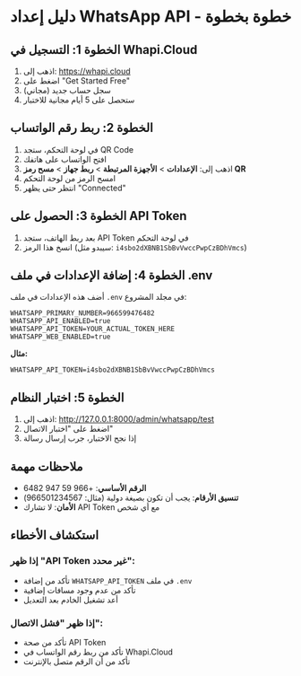 # دليل إعداد WhatsApp API - خطوة بخطوة

## الخطوة 1: التسجيل في Whapi.Cloud

1. اذهب إلى: https://whapi.cloud
2. اضغط على "Get Started Free"
3. سجل حساب جديد (مجاني)
4. ستحصل على 5 أيام مجانية للاختبار

## الخطوة 2: ربط رقم الواتساب

1. في لوحة التحكم، ستجد QR Code
2. افتح الواتساب على هاتفك
3. اذهب إلى: **الإعدادات** > **الأجهزة المرتبطة** > **ربط جهاز** > **مسح رمز QR**
4. امسح الرمز من لوحة التحكم
5. انتظر حتى يظهر "Connected"

## الخطوة 3: الحصول على API Token

1. بعد ربط الهاتف، ستجد API Token في لوحة التحكم
2. انسخ هذا الرمز (سيبدو مثل: `i4sbo2dXBNB1SbBvVwccPwpCzBDhVmcs`)

## الخطوة 4: إضافة الإعدادات في ملف .env

أضف هذه الإعدادات في ملف `.env` في مجلد المشروع:

```env
WHATSAPP_PRIMARY_NUMBER=966599476482
WHATSAPP_API_ENABLED=true
WHATSAPP_API_TOKEN=YOUR_ACTUAL_TOKEN_HERE
WHATSAPP_WEB_ENABLED=true
```

**مثال:**
```env
WHATSAPP_API_TOKEN=i4sbo2dXBNB1SbBvVwccPwpCzBDhVmcs
```

## الخطوة 5: اختبار النظام

1. اذهب إلى: http://127.0.0.1:8000/admin/whatsapp/test
2. اضغط على "اختبار الاتصال"
3. إذا نجح الاختبار، جرب إرسال رسالة

## ملاحظات مهمة

- **الرقم الأساسي**: +966 59 947 6482
- **تنسيق الأرقام**: يجب أن تكون بصيغة دولية (مثال: 966501234567)
- **الأمان**: لا تشارك API Token مع أي شخص

## استكشاف الأخطاء

### إذا ظهر "API Token غير محدد":
- تأكد من إضافة `WHATSAPP_API_TOKEN` في ملف `.env`
- تأكد من عدم وجود مسافات إضافية
- أعد تشغيل الخادم بعد التعديل

### إذا ظهر "فشل الاتصال":
- تأكد من صحة API Token
- تأكد من ربط رقم الواتساب في Whapi.Cloud
- تأكد من أن الرقم متصل بالإنترنت